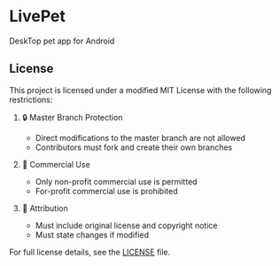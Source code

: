 # LivePet
DeskTop pet app for Android

## License
This project is licensed under a modified MIT License with the following restrictions:

1. 🔒 Master Branch Protection
   - Direct modifications to the master branch are not allowed
   - Contributors must fork and create their own branches

2. 💼 Commercial Use
   - Only non-profit commercial use is permitted
   - For-profit commercial use is prohibited

3. 📝 Attribution
   - Must include original license and copyright notice
   - Must state changes if modified

For full license details, see the [LICENSE](LICENSE) file.
